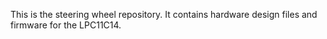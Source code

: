 This is the steering wheel repository. It contains hardware design files and firmware
for the LPC11C14.
